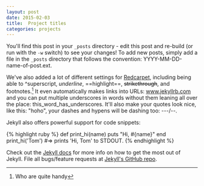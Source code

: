 ```yaml
---
layout: post
date: 2015-02-03
title:  Project titles
categories: projects
---
```


You'll find this post in your `_posts` directory - edit this post and re-build
(or run with the `-w` switch) to see your changes! To add new posts, simply add
a file in the `_posts` directory that follows the convention:
YYYY-MM-DD-name-of-post.ext.

<!--more-->

We've also added a lot of different settings for [Redcarpet][redcarpet],
including being able to ^superscript, _underline_, ==highlight==,
~~strikethrough~~, and footnotes.[^1] It even automatically makes links into
URLs: www.jekyllrb.com and you can put multiple underscores in words without
them leaning all over the place: this_word_has_underscores. It'll also make your
quotes look nice, like this: "hoho", your dashes and hypens will be dashing too:
---/--.

Jekyll also offers powerful support for code snippets:

{% highlight ruby %}
def print_hi(name)
  puts "Hi, #{name}"
end
print_hi('Tom')
#=> prints 'Hi, Tom' to STDOUT.
{% endhighlight %}

Check out the [Jekyll docs][jekyll] for more info on how to get the most out of
Jekyll. File all bugs/feature requests at [Jekyll's GitHub repo][jekyll-gh].

[redcarpet]: https://github.com/vmg/redcarpet
[jekyll-gh]: https://github.com/jekyll/jekyll
[jekyll]:    http://jekyllrb.com/docs/home/
[^1]: Who are quite handy
